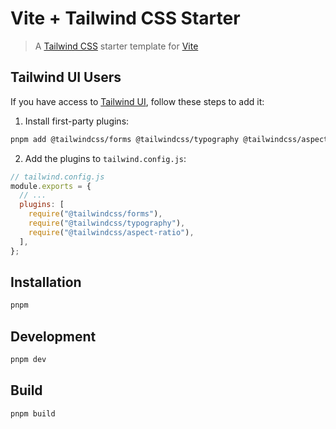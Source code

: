# Vite + Tailwind CSS Starter

> A [Tailwind CSS](http://tailwindcss.com/) starter template for [Vite](https://github.com/vitejs/vite)

## Tailwind UI Users

If you have access to [Tailwind UI](https://tailwindui.com), follow these steps to add it:

1. Install first-party plugins:

```sh
pnpm add @tailwindcss/forms @tailwindcss/typography @tailwindcss/aspect-ratio
```

2. Add the plugins to `tailwind.config.js`:

```js
// tailwind.config.js
module.exports = {
  // ...
  plugins: [
    require("@tailwindcss/forms"),
    require("@tailwindcss/typography"),
    require("@tailwindcss/aspect-ratio"),
  ],
};
```

## Installation

```sh
pnpm
```

## Development

```sh
pnpm dev
```

## Build

```sh
pnpm build
```
